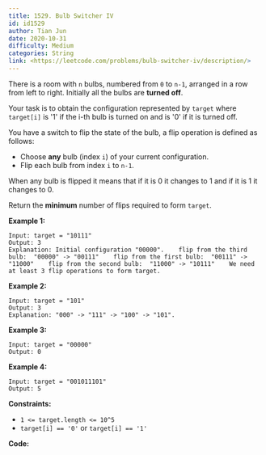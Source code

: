 ```yaml
---
title: 1529. Bulb Switcher IV
id: id1529
author: Tian Jun
date: 2020-10-31
difficulty: Medium
categories: String
link: <https://leetcode.com/problems/bulb-switcher-iv/description/>
---
```


There is a room with `n` bulbs, numbered from `0` to `n-1`, arranged in a row
from left to right. Initially all the bulbs are **turned off**.

Your task is to obtain the configuration represented by `target` where
`target[i]` is '1' if the i-th bulb is turned on and is '0' if it is turned
off.

You have a switch to flip the state of the bulb, a flip operation is defined
as follows:

  * Choose **any** bulb (index `i`) of your current configuration.
  * Flip each bulb from index `i` to `n-1`.

When any bulb is flipped it means that if it is 0 it changes to 1 and if it is
1 it changes to 0.

Return the **minimum** number of flips required to form `target`.



**Example 1:**
            
	Input: target = "10111"    
	Output: 3    
	Explanation: Initial configuration "00000".    flip from the third bulb:  "00000" -> "00111"    flip from the first bulb:  "00111" -> "11000"    flip from the second bulb:  "11000" -> "10111"    We need at least 3 flip operations to form target.

**Example 2:**
            
	Input: target = "101"    
	Output: 3    
	Explanation: "000" -> "111" -> "100" -> "101".    

**Example 3:**
            
	Input: target = "00000"    
	Output: 0    

**Example 4:**
            
	Input: target = "001011101"    
	Output: 5    



**Constraints:**

  * `1 <= target.length <= 10^5`
  * `target[i] == '0'` or `target[i] == '1'`


**Code:**
